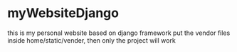 # myWebsiteDjango
this is my personal website based on django framework
put the vendor files inside home/static/vender, then only the project will work
